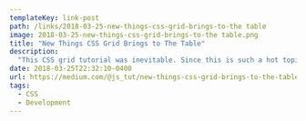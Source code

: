 ```yaml
---
templateKey: link-post
path: /links/2018-03-25-new-things-css-grid-brings-to-the table
image: 2018-03-25-new-things-css-grid-brings-to-the table.png
title: "New Things CSS Grid Brings to The Table"
description:
  "This CSS grid tutorial was inevitable. Since this is such a hot topic these days. This is the JavaScript Teacher’s interpretation of CSS grid. Like it or hate it.  Still don’t believe me? Well, I created these diagrams..."
date: 2018-03-25T22:32:10-0400
url: https://medium.com/@js_tut/new-things-css-grid-brings-to-the-table-e465cb5d2841
tags:
  - CSS
  - Development
---
```

